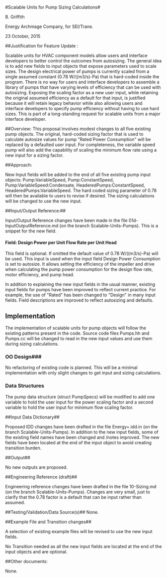 #Scalable Units for Pump Sizing Calculations#

B. Griffith

Energy Archmage Company, for SEI/Trane.

23 October, 2015 

##Justification for Feature Update :

Scalable units for HVAC component models allow users and interface developers to better control the outcomes from autosizing.  The general idea is to add new fields to input objects that expose parameters used to scale sizes.  The design electrical power of pumps is currently scaled from a single assumed constant (0.78 W/((m3/s)-Pa) that is hard-coded inside the program.  There is no way for users and interface developers to assemble a library of pumps that have varying levels of efficiency that can be used with autosizing.  Exposing the scaling factor as a new user input, while retaining the original assumed efficiency as a default for that input, is justified because it will retain legacy behavior while also allowing users and interface developers to specify pump efficiency without having to use hard sizes.  This is part of a long-standing request for scalable units from a major interface developer.

##Overview:
This proposal involves modest changes to all five existing pump objects. The original, hard-coded sizing factor that is used to calculate autosize values for pump "Rated Power Consumption" will be replaced by a defaulted user input. For completeness, the variable speed pump will also add the capability of scaling the minimum flow rate using a new input for a sizing factor.   

##Approach:

New Input fields will be added to the end of all five existing pump input objects: Pump:VariableSpeed, Pump:ConstantSpeed, Pump:VariableSpeed:Condensate, HeaderedPumps:ConstantSpeed, HeaderedPumps:VariableSpeed.  The hard coded sizing parameter of 0.78 will then be available to users to revise if desired.  The sizing calculations will be changed to use the new input.



##Input/Output Reference:##

Input/Output Reference changes have been made in the file 01d-InputOutputReference.md (on the branch Scalable-Units-Pumps). This is a snippet for the new field. 
 
#### Field: Design Power per Unit Flow Rate per Unit Head

This field is optional.  If omitted the default value of 0.78 W/((m3/s)-Pa) will be used. This input is used when the input field Design Power Consumption is set to autosize.  It allows setting the efficiency of the impeller and drive when calculating the pump power consumption for the design flow rate, motor efficiency, and pump head. 

In addition to explaining the new input fields in the usual manner, existing input fields for pumps have been improved to reflect current practice.  For example, the use of "Rated" has been changed to "Design" in many input fields. Field descriptions are improved to reflect autosizing and defaults. 



## Implementation ##
The implementation of scalable units for pump objects will follow the existing patterns present in the code. Source code files Pumps.hh and Pumps.cc will be changed to read in the new input values and use them during sizing calculations.   
### OO Design###
No refactoring of existing code is planned.  This will be a minimal implementation with only slight changes to get input and sizing calculations. 

### Data Structures ###

The pump data structure (struct PumpSpecs) will be modified to add one variable to hold the user input for the power scaling factor and a second variable to hold the user input for minimum flow scaling factor. 

##Input Data Dictionary##

Proposed IDD changes have been drafted in the file Energy+.idd.in (on the branch Scalable-Units-Pumps).  In addition to the new input fields, some of the existing field names have been changed and /notes improved.  The new fields have been located at the end of the input object to avoid creating transition burden. 

##Output##

No new outputs are proposed.

##Engineering Reference (draft)##

Engineering reference changes have been drafted in the file 10-Sizing.md (on the branch Scalable-Units-Pumps).  Changes are very small, just to clarify that the 0.78 factor is a default that can be input rather than assumed. 

##Testing/Validation/Data Source(s)##
None.

##Example File and Transition changes##

A selection of existing example files will be revised to use the new input fields. 

No Transition needed as all the new input fields are located at the end of the input objects and are optional. 

##Other documents:

None.
